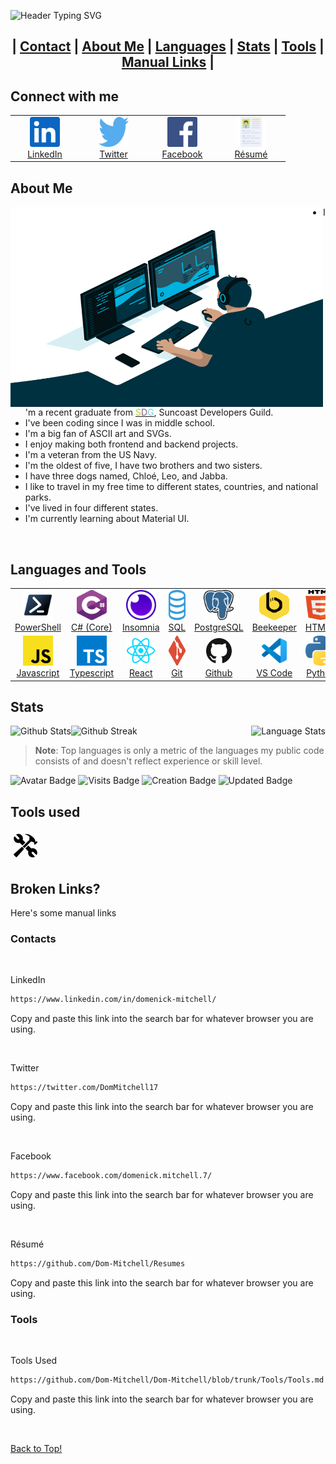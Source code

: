 ![Header Typing SVG](https://svg-text-dom-mitchell.herokuapp.com?vCenter=true&Center=true&width=850&height=60&font=sora&size=60&lines=Hi+there!;This+is+my+profile+README.;Thanks+for+visiting!)

<h2 align="center">

| <a alt="Contacts" href="#connect-with-me">Contact</a> | <a alt="About Me" href="#about-me">About Me</a> | <a alt="Languages/Skills" href="#languages-and-tools">Languages</a> | <a alt="Stats" href="#stats">Stats</a> | <a alt="Tools" href="#tools-used">Tools</a> | <a alt="Manual Links" href="#broken-links">Manual Links</a> |

</h2>

<!-- <button>Hi</button> -->

## Connect with me

<!-- LinkedIn Account -->
<table align="center">
  <tr>
  <!-- LinkedIn Profile -->
  <td align="center" width="96">
      <a alt="Domenick Mitchell | LinkedIn" href="https://www.linkedin.com/in/domenick-mitchell/">
        <img src="https://raw.githubusercontent.com/Dom-Mitchell/Dom-Mitchell/6fbe2ece4cf5f5a82010ad4cd3e7e96368d1b50d/Images/SVGs/LinkedIn.svg" width="48" height="48" alt="Domenick Mitchell | LinkedIn" />
      </a>
      <br />
      <a alt="Domenick Mitchell | LinkedIn" href="https://www.linkedin.com/in/domenick-mitchell/">LinkedIn</a>
    </td>
      <!-- Twitter Profile -->
      <td align="center" width="96">
      <a alt="Domenick Mitchell | Twitter" href="https://twitter.com/DomMitchell17">
        <img src="https://raw.githubusercontent.com/Dom-Mitchell/Dom-Mitchell/6fbe2ece4cf5f5a82010ad4cd3e7e96368d1b50d/Images/SVGs/Twitter.svg" width="48" height="48" alt="Domenick Mitchell | Twitter" />
      </a>
      <br />
      <a alt="Domenick Mitchell | Twitter" href="https://twitter.com/DomMitchell17">Twitter</a>
    </td>
      <!-- Facebook Profile -->
      <td align="center" width="96">
      <a alt="Domenick Mitchell | Facebook" href="https://www.facebook.com/domenick.mitchell.7/">
        <img src="https://raw.githubusercontent.com/Dom-Mitchell/Dom-Mitchell/6fbe2ece4cf5f5a82010ad4cd3e7e96368d1b50d/Images/SVGs/Facebook.svg" width="48" height="48" alt="Domenick Mitchell | Facebook" />
      </a>
      <br />
      <a alt="Domenick Mitchell | Facebook" href="https://www.facebook.com/domenick.mitchell.7/">Facebook</a>
    </td>
      <!-- Résumé Link -->
      <td align="center" width="96">
      <a alt="Domenick Mitchell | Résumé" href="https://github.com/Domanator13/Resumes">
        <img src="https://raw.githubusercontent.com/Dom-Mitchell/Dom-Mitchell/516e5b7741eb1eec42ea802e0db4cedd43dab404/Images/SVGs/Resume.svg" width="48" height="48" alt="Domenick Mitchell | Résumé" />
      </a>
      <br />
      <a alt="Domenick Mitchell | Résumé" href="https://github.com/Domanator13/Resumes">Résumé</a>
    </td>
</table>

<!-- LinkedIn Account -->
<!-- <a alt="Domenick Mitchell | LinkedIn" href="https://www.linkedin.com/in/domenick-mitchell/">
  <img align="left" alt="Domenick Mitchell | LinkedIn" height="40" src="https://raw.githubusercontent.com/Dom-Mitchell/Dom-Mitchell/6fbe2ece4cf5f5a82010ad4cd3e7e96368d1b50d/Images/SVGs/LinkedIn.svg" />
</a> -->

<!-- Twitter Account -->
<!-- <a alt="Domenick Mitchell | Twitter" href="https://twitter.com/DomMitchell17">
  <img align="left" alt="Domenick Mitchell | Twitter" height="40" src="https://raw.githubusercontent.com/Dom-Mitchell/Dom-Mitchell/6fbe2ece4cf5f5a82010ad4cd3e7e96368d1b50d/Images/SVGs/Twitter.svg" />
</a> -->

<!-- Facebook Account -->
<!-- <a alt="Domenick Mitchell | Facebook" href="https://www.facebook.com/domenick.mitchell.7/">
  <img align="left" alt="Domenick Mitchell | Facebook" height="40" src="https://raw.githubusercontent.com/Dom-Mitchell/Dom-Mitchell/6fbe2ece4cf5f5a82010ad4cd3e7e96368d1b50d/Images/SVGs/Facebook.svg" />
</a> -->

<!-- Résumé Link -->
<!-- <a alt="Domenick Mitchell | Résumé" href="https://github.com/Domanator13/Resumes">
  <img align="left" alt="Domenick Mitchell | Résumé" height="40" src="https://raw.githubusercontent.com/Dom-Mitchell/Dom-Mitchell/516e5b7741eb1eec42ea802e0db4cedd43dab404/Images/SVGs/Resume.svg" />
</a> -->

<!-- <br /> -->

## About Me

<!-- Coder GIF -->
<img align="left" alt="Coder GIF" src="https://github.com/Dom-Mitchell/Dom-Mitchell/blob/trunk/Images/GIFs/Coding.gif?raw=true" width="500" height="320" />

<!-- Fun Facts -->

- I'm a recent graduate from <a href="https://suncoast.io/" alt="SDG"><font color='#b1d133'>S</font><font color='#85577e'>D</font><font color='#80ced2'>G</font></a>, Suncoast Developers Guild.
- I've been coding since I was in middle school.
- I'm a big fan of ASCII art and SVGs.
- I enjoy making both frontend and backend projects.
- I'm a veteran from the US Navy.
- I'm the oldest of five, I have two brothers and two sisters.
- I have three dogs named, Chloé, Leo, and Jabba.
- I like to travel in my free time to different states, countries, and national parks.
- I've lived in four different states.
- I'm currently learning about Material UI.

<br />

## Languages and Tools

<table>
  <tr>
  <td align="center" width="96">
      <a alt="PowerShell Software" href="https://docs.microsoft.com/en-us/powershell/scripting/overview?view=powershell-7.1">
        <img src="https://raw.githubusercontent.com/Dom-Mitchell/Dom-Mitchell/abc63df8bd8aec8615cedf01cf7f1bbc450c93c8/Images/PowerShell.svg" width="48" height="48" alt="PowerShell Software" />
      </a>
      <br />
      <a alt="PowerShell Software" href="https://docs.microsoft.com/en-us/powershell/scripting/overview?view=powershell-7.1">PowerShell</a>
    </td>
    <td align="center" width="96">
      <a alt="C# Language" href="https://docs.microsoft.com/en-us/dotnet/csharp/">
        <img src="https://raw.githubusercontent.com/Dom-Mitchell/Dom-Mitchell/97dc53f28f067d0bf726c60dfc8ffecfab64defc/Images/C-sharp.svg" width="48" height="48" alt="C# Language" />
      </a>
      <br />
      <a alt="C# Language" href="https://docs.microsoft.com/en-us/dotnet/csharp/">C#&nbsp;(Core)</a>
    </td>
    <td align="center" width="96">
      <a alt="Insomnia Software" href="https://insomnia.rest/"><img src="https://raw.githubusercontent.com/Dom-Mitchell/Dom-Mitchell/e5c9afd8403e5aaa469f415c6b9a8f1cf55b6227/Images/SVGs/Insomnia.svg" width="48" height="48" alt="Insomnia Software"></a>
      <br />
      <a alt="Insomnia Software" href="https://insomnia.rest/">Insomnia</a>
    </td>
    <td align="center" width="96">
     <a alt="SQL Language" href="https://www.w3schools.com/sql/"><img src="https://raw.githubusercontent.com/Dom-Mitchell/Dom-Mitchell/e5c9afd8403e5aaa469f415c6b9a8f1cf55b6227/Images/SVGs/SQL.svg" width="48" height="48" alt="SQL Language"></a>
      <br />
      <a alt="SQL Language" href="https://www.w3schools.com/sql/">SQL</a>
    </td>
    <td align="center" width="96">
      <a alt="PostgreSQL Language" href="https://www.postgresql.org/"><img src="https://raw.githubusercontent.com/Dom-Mitchell/Dom-Mitchell/97dc53f28f067d0bf726c60dfc8ffecfab64defc/Images/PostgreSQL.svg" width="48" height="48" alt="PostgreSQL Language"></a>
      <br />
      <a alt="PostgreSQL Language" href="https://www.postgresql.org/">PostgreSQL</a>
    </td>
    <td align="center" width="96">
      <a alt="Beekeeper Studio Software" href="https://www.beekeeperstudio.io/"><img src="https://raw.githubusercontent.com/Dom-Mitchell/Dom-Mitchell/5ef8286a3eda26d4b723d960db4e53a51a2404b9/Images/SVGs/Beekeeper-Studio.svg" width="48" height="48" alt="Beekeeper Studio Software"></a>
      <br />
      <a alt="Beekeeper Studio Software" href="https://www.beekeeperstudio.io/">Beekeeper</a>
    </td>
    <td align="center" width="96">
      <a alt="HTML5 Language" href="https://developer.mozilla.org/en-US/docs/Web/HTML"><img src="https://raw.githubusercontent.com/Dom-Mitchell/Dom-Mitchell/e5c9afd8403e5aaa469f415c6b9a8f1cf55b6227/Images/SVGs/HTML5.svg" width="48" height="48" alt="HTML5 Language"></a>
      <br />
      <a alt="HTML5 Language" href="https://developer.mozilla.org/en-US/docs/Web/HTML">HTML5</a>
    </td>
    <td align="center" width="96">
      <a alt="CSS3 Language" href="https://developer.mozilla.org/en-US/docs/Web/CSS"><img src="https://raw.githubusercontent.com/Dom-Mitchell/Dom-Mitchell/e5c9afd8403e5aaa469f415c6b9a8f1cf55b6227/Images/SVGs/CSS3.svg" width="48" height="48" alt="CSS3 Language"></a>
      <br />
      <a alt="CSS3 Language" href="https://developer.mozilla.org/en-US/docs/Web/CSS">CSS3</a>
    </td>
    <td align="center" width="96">
      <a alt="SCSS/SASS Language" href="https://sass-lang.com/"><img src="https://raw.githubusercontent.com/Dom-Mitchell/Dom-Mitchell/e5c9afd8403e5aaa469f415c6b9a8f1cf55b6227/Images/SVGs/Sass-SCSS.svg" width="48" height="48" alt="SCSS/SASS Language"></a>
      <br />
      <a alt="SCSS/SASS Language" href="https://sass-lang.com/">SCSS/SASS</a>
    </td>
  </tr>
  <tr>
    <td align="center" width="96">
      <a alt="Javascript Language" href="https://www.javascript.com/"><img src="https://raw.githubusercontent.com/Dom-Mitchell/Dom-Mitchell/97dc53f28f067d0bf726c60dfc8ffecfab64defc/Images/Javascript.svg" width="48" height="48" alt="Javascript Language"></a>
      <br />
      <a alt="Javascript Language" href="https://www.javascript.com/">Javascript</a>
    </td>
    <td align="center" width="96">
      <a alt="Typescript Language" href="https://www.typescriptlang.org/"><img src="https://raw.githubusercontent.com/Dom-Mitchell/Dom-Mitchell/97dc53f28f067d0bf726c60dfc8ffecfab64defc/Images/Typescript.svg" width="48" height="48" alt="Typescript Language"></a>
      <br />
      <a alt="Typescript Language" href="https://www.typescriptlang.org/">Typescript</a>
    </td>
    <td align="center" width="96">
      <a alt="React Framework" href="https://reactjs.org/"><img src="https://raw.githubusercontent.com/Dom-Mitchell/Dom-Mitchell/e5c9afd8403e5aaa469f415c6b9a8f1cf55b6227/Images/SVGs/React.svg" height="40" style="vertical-align:down; margin:4px" alt="React Framework"></a>
      <br />
      <a alt="React Framework" href="https://reactjs.org/">React</a>
    </td>
    <td align="center" width="96">
      <a alt="Git Software" href="https://git-scm.com/"><img src="https://raw.githubusercontent.com/Dom-Mitchell/Dom-Mitchell/e5c9afd8403e5aaa469f415c6b9a8f1cf55b6227/Images/SVGs/Git.svg" width="48" height="48" alt="Git Software"></a>
      <br />
      <a alt="Git Software" href="https://git-scm.com/">Git</a>
    </td>
    <td align="center" width="96">
      <a alt="Github Software" href="https://github.com/"><img src="https://raw.githubusercontent.com/Dom-Mitchell/Dom-Mitchell/e5c9afd8403e5aaa469f415c6b9a8f1cf55b6227/Images/SVGs/Github.svg" height="40" style="vertical-align:down; margin:4px" alt="Github Software"></a>
      <br />
      <a alt="Github Software" href="https://github.com/">Github</a>
    </td>
    <td align="center" width="96">
      <a alt="VS Code Software" href="https://code.visualstudio.com/"><img src="https://raw.githubusercontent.com/Dom-Mitchell/Dom-Mitchell/814a6fe94ac380be1bd94d6bfdee9471655ac6c0/Images/SVGs/VS-Code.svg" height="40" style="vertical-align:down; margin:4px" alt="VS Code Software"></a>
      <br />
      <a alt="VS Code Software" href="https://code.visualstudio.com/">VS Code</a>
    </td>
    <td align="center" width="96">
      <a alt="Python Language" href="https://www.python.org/"><img src="https://raw.githubusercontent.com/Dom-Mitchell/Dom-Mitchell/e5c9afd8403e5aaa469f415c6b9a8f1cf55b6227/Images/SVGs/Python.svg" width="48" height="48" alt="Python Language"></a>
      <br />
      <a alt="Python Language" href="https://www.python.org/">Python</a>
    </td>
    <td align="center" width="96">
      <a alt="Java Language" href="https://www.java.com/en/"><img src="https://raw.githubusercontent.com/Dom-Mitchell/Dom-Mitchell/e5c9afd8403e5aaa469f415c6b9a8f1cf55b6227/Images/SVGs/Java.svg" width="48" height="48" alt="Java Language"></a>
      <br />
      <a alt="Java Language" href="https://www.java.com/en/">Java</a>
    </td>
    <td align="center" width="96">
      <a alt="BlueJ Software" href="https://www.bluej.org/"><img src="https://raw.githubusercontent.com/Dom-Mitchell/Dom-Mitchell/2a0ca632c9e26777dc0da22fe0a4179cac8b8a7b/Images/SVGs/BlueJ.svg" width="48" height="48" alt="BlueJ Software"></a>
      <br />
      <a alt="BlueJ Software" href="https://www.bluej.org/">BlueJ</a>
    </td>
</table>

<!-- <br />
<br />
<br />
<br />

<p>
<a alt="C# Language" href="https://docs.microsoft.com/en-us/dotnet/csharp/"><img src="https://raw.githubusercontent.com/Dom-Mitchell/Dom-Mitchell/97dc53f28f067d0bf726c60dfc8ffecfab64defc/Images/C-sharp.svg" height="40" style="vertical-align:down; margin:4px" alt="C# Language"></a>
<a alt="Insomnia Software" href="https://insomnia.rest/"><img src="https://github.com/Dom-Mitchell/Dom-Mitchell/blob/trunk/Images/Insomnia.png?raw=true" height="40" style="vertical-align:down; margin:4px" alt="Insomnia Software"></a>
<a alt="SQL Language" href="https://www.w3schools.com/sql/"><img src="https://github.com/Dom-Mitchell/Dom-Mitchell/blob/trunk/Images/SQL.png?raw=true" height="40" style="vertical-align:down; margin:4px" alt="SQL Language"></a>
<a alt="PostgreSQL Language" href="https://www.postgresql.org/"><img src="https://raw.githubusercontent.com/Dom-Mitchell/Dom-Mitchell/97dc53f28f067d0bf726c60dfc8ffecfab64defc/Images/PostgreSQL.svg" height="40" style="vertical-align:down; margin:4px" alt="PostgreSQL Language"></a>
<a alt="Beekeeper Studio Software" href="https://www.beekeeperstudio.io/"><img src="https://github.com/Dom-Mitchell/Dom-Mitchell/blob/trunk/Images/Beekeeper-Studio.png?raw=true" height="40" style="vertical-align:down; margin:4px" alt="Beekeeper Studio Software"></a>
<a alt="HTML5 Language" href="https://developer.mozilla.org/en-US/docs/Web/HTML"><img src="https://github.com/Dom-Mitchell/Dom-Mitchell/blob/trunk/Images/HTML5.png?raw=true" height="40" style="vertical-align:down; margin:4px" alt="HTML5 Language"></a>
<a alt="CSS3 Language" href="https://developer.mozilla.org/en-US/docs/Web/CSS"><img src="https://github.com/Dom-Mitchell/Dom-Mitchell/blob/trunk/Images/CSS3.png?raw=true" height="40" style="vertical-align:down; margin:4px" alt="CSS3 Language"></a>
<a alt="SCSS/SASS Language" href="https://sass-lang.com/"><img src="https://github.com/Dom-Mitchell/Dom-Mitchell/blob/trunk/Images/Sass-SCSS.png?raw=true" height="40" style="vertical-align:down; margin:4px" alt="SCSS/SASS Language"></a>
<a alt="Javascript Language" href="https://www.javascript.com/"><img src="https://raw.githubusercontent.com/Dom-Mitchell/Dom-Mitchell/97dc53f28f067d0bf726c60dfc8ffecfab64defc/Images/Javascript.svg" height="40" style="vertical-align:down; margin:4px" alt="Javascript Language"></a>
<a alt="Typescript Language" href="https://www.typescriptlang.org/"><img src="https://raw.githubusercontent.com/Dom-Mitchell/Dom-Mitchell/97dc53f28f067d0bf726c60dfc8ffecfab64defc/Images/Typescript.svg" height="40" style="vertical-align:down; margin:4px" alt="Typescript Language"></a>
<a alt="React Framework" href="https://reactjs.org/"><img src="https://github.com/Dom-Mitchell/Dom-Mitchell/blob/trunk/Images/React.png?raw=true" height="40" style="vertical-align:down; margin:4px" alt="React Framework"></a>
<a alt="Git Software" href="https://git-scm.com/"><img src="https://github.com/Dom-Mitchell/Dom-Mitchell/blob/trunk/Images/Git.png?raw=true" height="40" style="vertical-align:down; margin:4px" alt="Git Software"></a>
<a alt="Github Software" href="https://github.com/"><img src="https://github.com/Dom-Mitchell/Dom-Mitchell/blob/trunk/Images/Github.png?raw=true" height="40" style="vertical-align:down; margin:4px" alt="Github Software"></a>
<a alt="VS Code Software" href="https://code.visualstudio.com/"><img src="https://github.com/Dom-Mitchell/Dom-Mitchell/blob/trunk/Images/VS-Code.png?raw=true" height="40" style="vertical-align:down; margin:4px" alt="VS Code Software"></a>
<a alt="Python Language" href="https://www.python.org/"><img src="https://github.com/Dom-Mitchell/Dom-Mitchell/blob/trunk/Images/Python.png?raw=true" height="40" style="vertical-align:down; margin:4px" alt="Python Language"></a>
<a alt="Java Language" href="https://www.java.com/en/"><img src="https://github.com/Dom-Mitchell/Dom-Mitchell/blob/trunk/Images/Java.png?raw=true" height="40" style="vertical-align:down; margin:4px" alt="Java Language"></a>
<a alt="BlueJ Software" href="https://www.bluej.org/"><img src="https://github.com/Dom-Mitchell/Dom-Mitchell/blob/trunk/Images/BlueJ.jpeg?raw=true" height="40" style="vertical-align:down; margin:4px" alt="BlueJ Software"></a>

</p> -->

## Stats

<!-- <p > -->
<img align="right" src="https://github-readme-stats.vercel.app/api/top-langs/?username=Dom-Mitchell&langs_count=10&theme=vue-dark" alt="Language Stats" />

<!-- </p> -->

<!-- <p align="left"> -->

<img align="left" src="https://github-readme-stats-domanator13.vercel.app/api?username=Dom-Mitchell&show_icons=true&theme=vue-dark" alt="Github Stats" />

<img align="left" src="https://streaks-dom-mitchell.herokuapp.com?user=Dom-Mitchell&theme=vue-dark" alt="Github Streak" />

<!-- <br /> -->

<!-- </p> -->

<br/>

> **Note**: Top languages is only a metric of the languages my public code consists of and doesn't reflect experience or skill level.

<!-- <table align="center">
  <tr> -->
  <!-- LinkedIn Profile -->
  <!-- <td align="center" width="96">
      <a alt="Domenick Mitchell | LinkedIn" href="https://www.linkedin.com/in/domenick-mitchell/">
        <img src="https://raw.githubusercontent.com/Dom-Mitchell/Dom-Mitchell/6fbe2ece4cf5f5a82010ad4cd3e7e96368d1b50d/Images/SVGs/LinkedIn.svg" width="48" height="48" alt="Domenick Mitchell | LinkedIn" />
      </a>
      <br />
      <a alt="Domenick Mitchell | LinkedIn" href="https://www.linkedin.com/in/domenick-mitchell/">LinkedIn</a>
    </td>
</table> -->

<p align="left">

<img src="https://badges.pufler.dev/contributors/Dom-Mitchell/Dom-Mitchell?size=50&padding=5&bots=true" alt="Avatar Badge" />

<img src="https://badges.pufler.dev/visits/Dom-Mitchell/Dom-Mitchell" alt="Visits Badge" />

<img src="https://badges.pufler.dev/created/Dom-Mitchell/Dom-Mitchell" alt="Creation Badge" />

<img src="https://badges.pufler.dev/updated/Dom-Mitchell/Dom-Mitchell" alt="Updated Badge" />

</p>

## Tools used

<a alt="Tools Used" href="https://github.com/Dom-Mitchell/Dom-Mitchell/blob/trunk/Tools/Tools.md"><img src="https://raw.githubusercontent.com/Dom-Mitchell/Dom-Mitchell/97dc53f28f067d0bf726c60dfc8ffecfab64defc/Images/Tools.svg" height="40" style="vertical-align:down; margin:4px" alt="Tools Used"></a>

## Broken Links?

Here's some manual links

### Contacts

<br/>

LinkedIn

```html
https://www.linkedin.com/in/domenick-mitchell/
```

Copy and paste this link into the search bar for whatever browser you are using.

<br/>

Twitter

```html
https://twitter.com/DomMitchell17
```

Copy and paste this link into the search bar for whatever browser you are using.

<br/>

Facebook

```html
https://www.facebook.com/domenick.mitchell.7/
```

Copy and paste this link into the search bar for whatever browser you are using.

<br/>

Résumé

```html
https://github.com/Dom-Mitchell/Resumes
```

Copy and paste this link into the search bar for whatever browser you are using.

### Tools

<br/>

Tools Used

```html
https://github.com/Dom-Mitchell/Dom-Mitchell/blob/trunk/Tools/Tools.md
```

Copy and paste this link into the search bar for whatever browser you are using.

<br/>

<!-- <a align="center" alt="Back to Top!" href="#"> -->
<!-- <button style="background-color:#e4d28c; border-radius: 50px; padding: 5px; letter-spacing: 3px; margin: 5px; width: 500; display: flex; align-items: center; text-align: center justify-content: center; color:#fff; font-size: 30px; text-decoration: none;"> -->
<!-- <img src="https://github.com/Dom-Mitchell/Dom-Mitchell/blob/trunk/Images/Back-to-Top-(NB).png?raw=true" height="40" style="vertical-align:down; margin:4px" alt="Back to Top!">
Back To Top!
<img src="https://github.com/Dom-Mitchell/Dom-Mitchell/blob/trunk/Images/Back-to-Top-(NB).png?raw=true" height="40" style="vertical-align:down; margin:4px" alt="Back to Top!"> -->
<!-- </button> -->
<!-- </a> -->

[Back to Top!](#)

<!-- **I'm a Night 🦉**

```text
🌞 Morning    11 commits     ░░░░░░░░░░░░░░░░░░░░░░░░░   2.06%
🌆 Daytime    130 commits    ██████░░░░░░░░░░░░░░░░░░░   24.3%
🌃 Evening    201 commits    █████████░░░░░░░░░░░░░░░░   37.57%
🌙 Night      193 commits    █████████░░░░░░░░░░░░░░░░   36.07%

```

📊 **This Week I Spent My Time On**

```text
💬 Programming Languages:
C++                      9 hrs 32 mins       ███████████████░░░░░░░░░░   60.93%
Markdown                 3 hrs               ████░░░░░░░░░░░░░░░░░░░░░   19.19%
JavaScript               2 hrs 55 mins       ████░░░░░░░░░░░░░░░░░░░░░   18.73%
Python                   9 mins              ░░░░░░░░░░░░░░░░░░░░░░░░░   1.03%
Other                    0 secs              ░░░░░░░░░░░░░░░░░░░░░░░░░   0.1%

🐱‍💻 Projects:
Competitive_Programming  6 hrs 52 mins       ███████████░░░░░░░░░░░░░░   43.93%
Gcloud-lab               2 hrs 58 mins       ████░░░░░░░░░░░░░░░░░░░░░   19.03%
fashion-app              2 hrs 57 mins       ████░░░░░░░░░░░░░░░░░░░░░   18.9%
Assignment_3             2 hrs 34 mins       ████░░░░░░░░░░░░░░░░░░░░░   16.45%
tmp                      15 mins             ░░░░░░░░░░░░░░░░░░░░░░░░░   1.68%

💻 Operating System:
Linux                    15 hrs 39 mins      █████████████████████████   100.0%

```

**I Mostly Code in JavaScript**

```text
JavaScript               20 repos            ██████████░░░░░░░░░░░░░░░   42.55%
Python                   7 repos             ███░░░░░░░░░░░░░░░░░░░░░░   14.89%
C++                      5 repos             ██░░░░░░░░░░░░░░░░░░░░░░░   10.64%
CSS                      5 repos             ██░░░░░░░░░░░░░░░░░░░░░░░   10.64%
HTML                     4 repos             ██░░░░░░░░░░░░░░░░░░░░░░░   8.51%

``` -->
